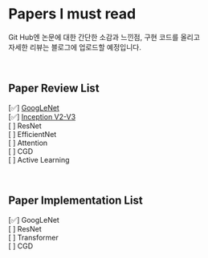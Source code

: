 # Papers I must read
Git Hub엔 논문에 대한 간단한 소감과 느낀점, 구현 코드를 올리고  
자세한 리뷰는 블로그에 업로드할 예정입니다.

<br>

## Paper Review List  
[✅] [GoogLeNet](https://blog.naver.com/paragonyun/222914679046)  
[✅] [Inception V2-V3](https://blog.naver.com/paragonyun/222916732330)  
[  ] ResNet  
[  ] EfficientNet  
[  ] Attention  
[  ] CGD  
[  ] Active Learning  

<br>

## Paper Implementation List  
[✅] GoogLeNet  
[  ] ResNet  
[  ] Transformer  
[  ] CGD  